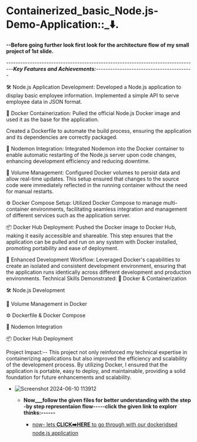 # Containerized_basic_Node.js-Demo-Application::_⬇️.


**--Before going further look first look for the architecture flow of my small project of 1st slide.**


---------------------------------------------------------------------------------***Key Features and Achievements:***-----------------------------------------

🛠️ Node.js Application Development:
Developed a Node.js application to display basic employee information.
Implemented a simple API to serve employee data in JSON format.

🐳 Docker Containerization:
Pulled the official Node.js Docker image and used it as the base for the application.

Created a Dockerfile to automate the build process, ensuring the application and its dependencies are correctly packaged.

🔄 Nodemon Integration:
Integrated Nodemon into the Docker container to enable automatic restarting of the Node.js server upon code changes, enhancing development efficiency and reducing downtime.

💾 Volume Management:
Configured Docker volumes to persist data and allow real-time updates. This setup ensured that changes to the source code were immediately reflected in the running container without the need for manual restarts.

⚙️ Docker Compose Setup:
Utilized Docker Compose to manage multi-container environments, facilitating seamless integration and management of different services such as the application server.

📦 Docker Hub Deployment:
Pushed the Docker image to Docker Hub, making it easily accessible and shareable. This step ensures that the application can be pulled and run on any system with Docker installed, promoting portability and ease of deployment.

🔧 Enhanced Development Workflow:
Leveraged Docker's capabilities to create an isolated and consistent development environment, ensuring that the application runs identically across different development and production environments.
Technical Skills Demonstrated:
🐳 Docker & Containerization

🛠️ Node.js Development

💾 Volume Management in Docker

⚙️ Dockerfile & Docker Compose

🔄 Nodemon Integration

📦 Docker Hub Deployment


Project Impact:--
This project not only reinforced my technical expertise in containerizing applications but also improved the efficiency and scalability of the development process. By utilizing Docker, I ensured that the application is portable, easy to deploy, and maintainable, providing a solid foundation for future enhancements and scalability.

  - ![Screenshot 2024-06-10 113912](https://github.com/cipherhubhh/prb/assets/169588964/a5024e22-37bf-4a5a-ac05-52fc831139b1)

    
    - **Now___follow the given files for better understanding with the step -by step 
        representaion flow-----click the given link to explorr thinks:------**

       -  [now- lets **CLICK➡️HERE** to go through with our dockeridsed node.js application ]()


  


